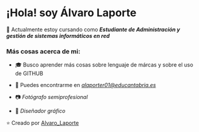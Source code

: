 # ¡Hola! soy Álvaro Laporte

:school_satchel: Actualmente estoy cursando como **_Estudiante de Administración y gestión de sistemas informáticos en red_**

### Más cosas acerca de mi:

- :mortar_board: Busco aprender más cosas sobre lenguaje de márcas y sobre el uso de GITHUB
- :email: Puedes encontrarme en _*alaporter01@educantabria.es*_
- :camera: _Fotógrafo semiprofesional_
  
- :art: _Diseñador gráfico_


⭐️ Creado por [Alvaro_Laporte](https://github.com/LaporteAsir)
